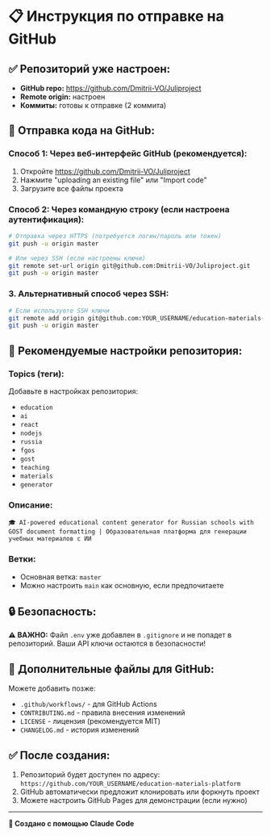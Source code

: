 # 📋 Инструкция по отправке на GitHub

## ✅ Репозиторий уже настроен:
- **GitHub repo:** https://github.com/Dmitrii-VO/Juliproject
- **Remote origin:** настроен 
- **Коммиты:** готовы к отправке (2 коммита)

## 🚀 Отправка кода на GitHub:

### Способ 1: Через веб-интерфейс GitHub (рекомендуется):
1. Откройте https://github.com/Dmitrii-VO/Juliproject
2. Нажмите "uploading an existing file" или "Import code"
3. Загрузите все файлы проекта

### Способ 2: Через командную строку (если настроена аутентификация):
```bash
# Отправка через HTTPS (потребуется логин/пароль или токен)
git push -u origin master

# Или через SSH (если настроены ключи)
git remote set-url origin git@github.com:Dmitrii-VO/Juliproject.git
git push -u origin master
```

### 3. Альтернативный способ через SSH:
```bash
# Если используете SSH ключи
git remote add origin git@github.com:YOUR_USERNAME/education-materials-platform.git
git push -u origin master
```

## 📄 Рекомендуемые настройки репозитория:

### Topics (теги):
Добавьте в настройках репозитория:
- `education`
- `ai`
- `react`
- `nodejs`
- `russia`
- `fgos`
- `gost`
- `teaching`
- `materials`
- `generator`

### Описание:
```
🎓 AI-powered educational content generator for Russian schools with GOST document formatting | Образовательная платформа для генерации учебных материалов с ИИ
```

### Ветки:
- Основная ветка: `master`
- Можно настроить `main` как основную, если предпочитаете

## 🔒 Безопасность:

**⚠️ ВАЖНО:** Файл `.env` уже добавлен в `.gitignore` и не попадет в репозиторий.
Ваши API ключи остаются в безопасности!

## 🌟 Дополнительные файлы для GitHub:

Можете добавить позже:
- `.github/workflows/` - для GitHub Actions
- `CONTRIBUTING.md` - правила внесения изменений  
- `LICENSE` - лицензия (рекомендуется MIT)
- `CHANGELOG.md` - история изменений

## ✅ После создания:

1. Репозиторий будет доступен по адресу: `https://github.com/YOUR_USERNAME/education-materials-platform`
2. GitHub автоматически предложит клонировать или форкнуть проект
3. Можете настроить GitHub Pages для демонстрации (если нужно)

---

**🤖 Создано с помощью Claude Code**